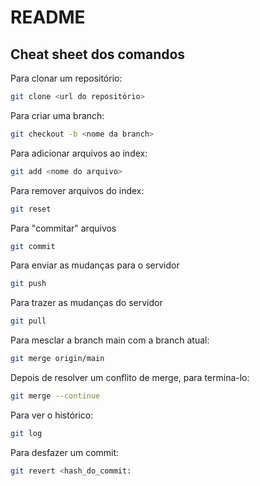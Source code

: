 # README

## Cheat sheet dos comandos

Para clonar um repositório:

``` bash
git clone <url do repositório>
```

Para criar uma branch:

``` bash
git checkout -b <nome da branch>
```

Para adicionar arquivos ao index:

``` bash
git add <nome do arquivo>
```

Para remover arquivos do index:

``` bash
git reset
```

Para "commitar" arquivos

``` bash
git commit
```

Para enviar as mudanças para o servidor

``` bash
git push
```

Para trazer as mudanças do servidor

``` bash
git pull
```

Para mesclar a branch main com a branch atual:

``` bash
git merge origin/main
```

Depois de resolver um conflito de merge, para termina-lo:

``` bash
git merge --continue
```

Para ver o histórico:

``` bash
git log
```

Para desfazer um commit:

``` bash
git revert <hash_do_commit:
```
